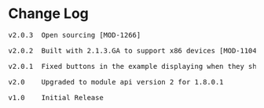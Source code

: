 # Change Log
<pre>
v2.0.3  Open sourcing [MOD-1266]
	
v2.0.2  Built with 2.1.3.GA to support x86 devices [MOD-1104]
	
v2.0.1	Fixed buttons in the example displaying when they shouldn't [MOD-644]

v2.0	Upgraded to module api version 2 for 1.8.0.1

v1.0	Initial Release
